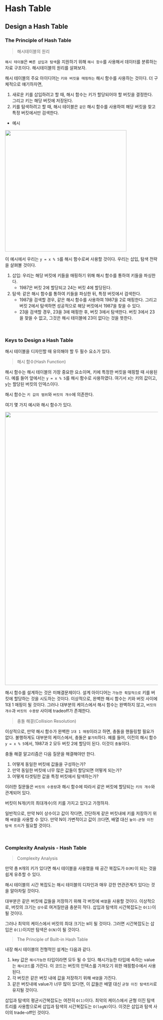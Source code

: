 # Hash Table

## Design a Hash Table

### The Principle of Hash Table

> 해시테이블의 원리

`해시 테이블`은 `빠른 삽입과 탐색`을 지원하기 위해 `해시 함수`를 사용해서 데이터를 분류하는 자료 구조이다. 해시테이블의 원리를 살펴보자.

해시 테이블의 주요 아이디어는 `키와 버킷을 매핑하는` 해시 함수를 사용하는 것이다. 더 구체적으로 얘기하자면,

1. 새로운 키를 삽입하려고 할 때, 해시 함수는 키가 할당되어야 할 버킷을 결정한다. 그리고 키는 해당 버킷에 저장된다.
2. 키를 탐색하려고 할 때, 해시 테이블은 `같은` 해시 함수를 사용하여 해당 버킷을 찾고 특정 버킷에서만 검색한다.

* 예시

<img src="https://s3-lc-upload.s3.amazonaws.com/uploads/2018/02/20/screen-shot-2018-02-19-at-183537.png" width="400px"/>

이 예시에서 우리는 `y = x % 5`를 해시 함수로써 사용할 것이다. 우리는 삽입, 탐색 전략을 살펴볼 것이다.

1. 삽입: 우리는 해당 버킷에 키들을 매핑하기 위해 해시 함수를 통하여 키들을 파싱한다.
    * 1987은 버킷 2에 할당되고 24는 버킷 4에 할당된다.
2. 탐색: 같은 해시 함수를 통하여 키들을 파싱한 뒤, 특정 버킷에서 검색한다.
    * 1987을 검색할 경우, 같은 해시 함수를 사용하여 1987을 2로 매핑한다. 그리고 버킷 2에서 탐색하면 성공적으로 해당 버킷에서 1987을 찾을 수 있다.
    * 23을 검색할 경우, 23을 3에 매핑한 후, 버킷 3에서 탐색한다. 버킷 3에서 23을 찾을 수 없고, 그것은 해시 테이블에 23이 없다는 것을 뜻한다.

<br>

### Keys to Design a Hash Table

해시 테이블을 디자인할 때 유의해야 할 두 필수 요소가 있다.

> 해시 함수(Hash Function)

해시 함수는 해시 테이블의 가장 중요한 요소이며, 키에 특정한 버킷을 매핑할 때 사용된다. 예를 들어 앞에서는 `y = x % 5`를 해시 함수로 사용하였다. 여기서 x는 키의 값이고, y는 할당된 버킷의
인덱스이다.

해시 함수는 `키 값의 범위`와 `버킷의 개수`에 의존한다.

여기 몇 가지 예시와 해시 함수가 있다.

<img src="https://s3-lc-upload.s3.amazonaws.com/uploads/2018/05/04/screen-shot-2018-05-04-at-145454.png" width="900px">

해시 함수를 설계하는 것은 미해결문제이다. 설계 아이디어는 `가능한 획일적으로` 키를 버킷에 할당하는 것을 시도하는 것이다. 이상적으로, 완벽한 해시 함수는 키와 버킷 사이에 1대 1 매핑이 될 것이다. 그러나
대부분의 케이스에서 해시 함수는 완벽하지 않고, `버킷의 개수`과 `버킷의 수용량` 사이에 tradeoff가 존재한다.

> 충돌 해결(Collision Resolution)

이상적으로, 만약 해시 함수가 완벽한 `1대 1 매핑`이라고 하면, 충돌을 핸들링할 필요가 없다. 불행하게도 대부분의 케이스에서, 충돌은 `불가피`하다. 예를 들어, 이전의 해시 함수 `y = x % 5`에서,
1987과 2 모두 버킷 2에 할당이 된다. 이것이 `충돌`이다.

충돌 해결 알고리즘은 다음 질문을 해결해야만 한다.

1. 어떻게 동일한 버킷에 값들을 구성하는가?
2. 만약 동일한 버킷에 너무 많은 값들이 할당되면 어떻게 되는가?
3. 어떻게 타겟팅한 값을 특정 버킷에서 탐색하는가?

이러한 질문들은 `버킷의 수용량`과 해시 함수에 따라서 같은 버킷에 할당되는 `키의 개수`와 관계되어 있다.

버킷이 N개(키의 최대개수)의 키를 가지고 있다고 가정하자.

일반적으로, 만약 N이 상수이고 값이 작다면, 간단하게 같은 버킷내에 키를 저장하기 위해 `배열`을 사용할 수 있다. 만약 N이 가변적이고 값이 크다면, 배열 대신 `높이-균형 이진 탐색 트리`가 필요할 것이다.

<br>

### Complexity Analysis - Hash Table

> Complexity Analysis

만약 총 `M`개의 키가 있다면 해시 테이블을 사용했을 때 공간 복잡도가 `O(M)`이 되는 것을 쉽게 유추할 수 있다.

해시 테이블의 시간 복잡도는 해시 테이블의 디자인과 매우 강한 연관관계가 있다는 것을 알아차릴 것이다.

대부분은 같은 버킷에 값들을 저장하기 위해 각 버킷에 `배열`을 사용할 것이다. 이상적으로, 버킷의 크기는 `상수`로 여겨질만큼 충분히 작다. 삽입과 탐색의 시간복잡도는 `O(1)`이 될 것이다.

그러나 최악의 케이스에서 버킷의 최대 크기는 `N`이 될 것이다. 그러면 시간복잡도는 삽입은 `O(1)`이지만 탐색은 `O(N)`이 될 것이다.

> The Principle of Built-in Hash Table

내장 해시 테이블의 전형적인 설계는 다음과 같다.

1. key 값은 `해시가능한` 타입이라면 모두 될 수 있다. 해시가능한 타입에 속하는 value는 `해시코드`를 가진다. 이 코드는 버킷의 인덱스를 가져오기 위한 매핑함수에서 사용된다.
2. 각 버킷은 같은 버킷 내에 값을 저장하기 위해 `배열`을 가진다.
3. 같은 버킷내에 value가 너무 많이 있다면, 이 값들은 배열 대신 `균형 이진 탐색트리`로 유지될 것이다.

삽입과 탐색의 평균시간복잡도는 여전히 `O(1)`이다. 최악의 케이스에서 균형 이진 탐색 트리를 사용함으로써 삽입과 탐색의 시간복잡도는 `O(logN)`이다. 이것은 삽입과 탐색 사이의 trade-off인 것이다.

<br>